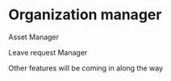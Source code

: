 # Organization manager

<p>Asset Manager</p>
<p>Leave request Manager</p>

Other features will be coming in along the way
